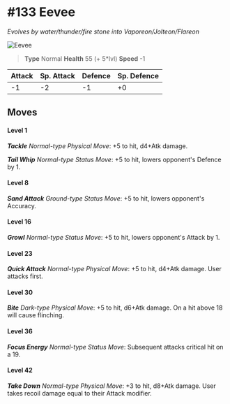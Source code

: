 # #133 Eevee
*Evolves by water/thunder/fire stone into Vaporeon/Jolteon/Flareon*

![Eevee](https://img.pokemondb.net/sprites/home/normal/1x/eevee.png)

> **Type** Normal
> **Health** 55 (+ 5\*lvl)
> **Speed** -1

| Attack | Sp. Attack | Defence | Sp. Defence |
| ------ | ---------- | ------- | ----------- |
| -1 | -2 | -1 | +0 |

## Moves
#### Level 1

***Tackle** Normal-type Physical Move*: +5 to hit, d4+Atk damage. 

***Tail Whip** Normal-type Status Move*: +5 to hit, lowers opponent's Defence by 1.
#### Level 8

***Sand Attack** Ground-type Status Move*: +5 to hit, lowers opponent's Accuracy.
#### Level 16

***Growl** Normal-type Status Move*: +5 to hit, lowers opponent's Attack by 1.
#### Level 23

***Quick Attack** Normal-type Physical Move*: +5 to hit, d4+Atk damage. User attacks first.
#### Level 30

***Bite** Dark-type Physical Move*: +5 to hit, d6+Atk damage. On a hit above 18 will cause flinching.
#### Level 36

***Focus Energy** Normal-type Status Move*: Subsequent attacks critical hit on a 19.
#### Level 42

***Take Down** Normal-type Physical Move*: +3 to hit, d8+Atk damage. User takes recoil damage equal to their Attack modifier.

